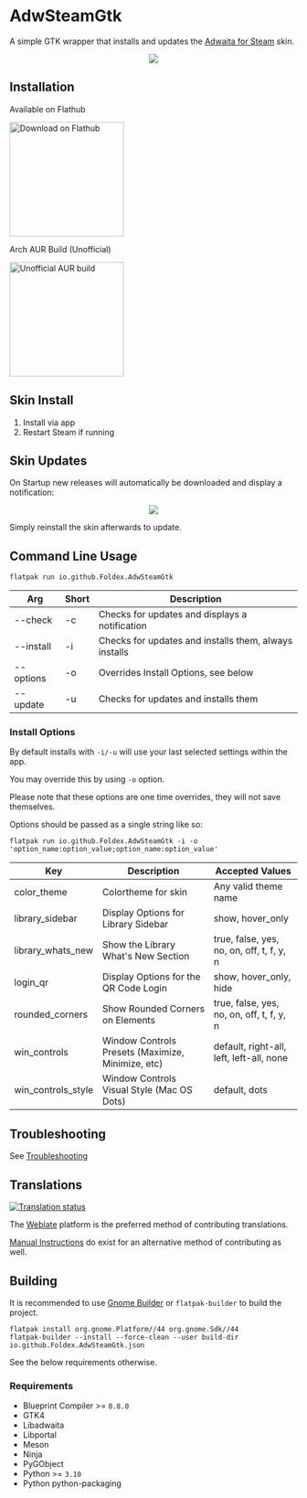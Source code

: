 # AdwSteamGtk

A simple GTK wrapper that installs and updates the [Adwaita for Steam](https://github.com/tkashkin/Adwaita-for-Steam) skin.

<p align="center"><img src="img/screen.png?raw=true" /></p>

## Installation

Available on Flathub

<a href="https://flathub.org/apps/details/io.github.Foldex.AdwSteamGtk">
    <img width="200" alt="Download on Flathub" src="https://flathub.org/assets/badges/flathub-badge-i-en.svg"/>
</a>

<br/>

Arch AUR Build (Unofficial)

<a href="https://aur.archlinux.org/packages/adwsteamgtk">
    <img width="200" alt="Unofficial AUR build" src="https://img.shields.io/aur/version/adwsteamgtk?style=for-the-badge">
</a>

## Skin Install

1. Install via app
2. Restart Steam if running

## Skin Updates

On Startup new releases will automatically be downloaded and display a notification:

<p align="center"><img src="img/update.png?raw=true" /></p>

Simply reinstall the skin afterwards to update.

## Command Line Usage

`flatpak run io.github.Foldex.AdwSteamGtk`

| Arg             | Short  | Description                                              |
| --------------  | ------ | -------------------------------------------------------- |
| --check         | -c     | Checks for updates and displays a notification           |
| --install       | -i     | Checks for updates and installs them, always installs    |
| --options       | -o     | Overrides Install Options, see below                     |
| --update        | -u     | Checks for updates and installs them                     |

### Install Options

By default installs with `-i/-u` will use your last selected settings within the app.

You may override this by using `-o` option.

Please note that these options are one time overrides, they will not save themselves.

Options should be passed as a single string like so:

`flatpak run io.github.Foldex.AdwSteamGtk -i -o 'option_name:option_value;option_name:option_value'`

| Key                | Description                                                 | Accepted Values                                          |
| ------------------ | ----------------------------------------------------------- | -------------------------------------------------------- |
| color_theme        | Colortheme for skin                                         | Any valid theme name                                     |
| library_sidebar    | Display Options for Library Sidebar                         | show, hover_only                                         |
| library_whats_new  | Show the Library What's New Section                         | true, false, yes, no, on, off, t, f, y, n                |
| login_qr           | Display Options for the QR Code Login                       | show, hover_only, hide                                   |
| rounded_corners    | Show Rounded Corners on Elements                            | true, false, yes, no, on, off, t, f, y, n                |
| win_controls       | Window Controls Presets (Maximize, Minimize, etc)           | default, right-all, left, left-all, none                 |
| win_controls_style | Window Controls Visual Style (Mac OS Dots)                  | default, dots                                            |

## Troubleshooting

See [Troubleshooting](https://github.com/Foldex/AdwSteamGtk/wiki/Troubleshooting)

## Translations

<a href="https://hosted.weblate.org/engage/adwsteamgtk/">
    <img src="https://hosted.weblate.org/widgets/adwsteamgtk/-/adwsteamgtk/multi-auto.svg" alt="Translation status" />
</a>

The [Weblate](https://hosted.weblate.org/projects/adwsteamgtk/adwsteamgtk/) platform is the preferred method of contributing translations.

[Manual Instructions](/po) do exist for an alternative method of contributing as well.

## Building

It is recommended to use [Gnome Builder](https://wiki.gnome.org/Apps/Builder) or `flatpak-builder` to build the project.

```
flatpak install org.gnome.Platform//44 org.gnome.Sdk//44
flatpak-builder --install --force-clean --user build-dir io.github.Foldex.AdwSteamGtk.json
```

See the below requirements otherwise.

### Requirements

- Blueprint Compiler >= `0.8.0`
- GTK4
- Libadwaita
- Libportal
- Meson
- Ninja
- PyGObject
- Python >= `3.10`
- Python python-packaging

